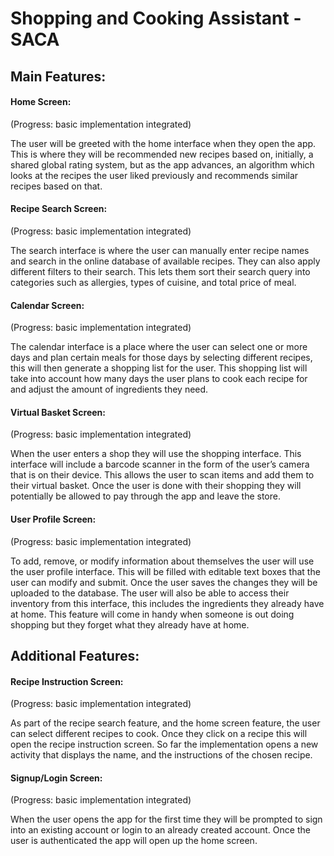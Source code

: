 
# Shopping and Cooking Assistant - SACA  
## Main Features:  
#### Home Screen:  
(Progress: basic implementation integrated)  
  
The user will be greeted with the home interface when they open the app. This is where they will be recommended new recipes based on, initially, a shared global rating system, but as the app advances, an algorithm which looks at the recipes the user liked previously and recommends similar recipes based on that.  
  
#### Recipe Search Screen:  
(Progress: basic implementation integrated)  
  
The search interface is where the user can manually enter recipe names and search in the online database of available recipes. They can also apply different filters to their search. This lets them sort their search query into categories such as allergies, types of cuisine, and total price of meal.  
  
#### Calendar Screen:  
(Progress: basic implementation integrated)  
  
The calendar interface is a place where the user can select one or more days and plan certain meals for those days by selecting different recipes, this will then generate a shopping list for the user. This shopping list will take into account how many days the user plans to cook each recipe for and adjust the amount of ingredients they need.  
  
#### Virtual Basket Screen:  
(Progress: basic implementation integrated)  
  
When the user enters a shop they will use the shopping interface. This interface will include a barcode scanner in the form of the user’s camera that is on their device. This allows the user to scan items and add them to their virtual basket. Once the user is done with their shopping they will potentially be allowed to pay through the app and leave the store.  
  
#### User Profile Screen:  
(Progress: basic implementation integrated)  
  
To add, remove, or modify information about themselves the user will use the user profile interface. This will be filled with editable text boxes that the user can modify and submit. Once the user saves the changes they will be uploaded to the database. The user will also be able to access their inventory from this interface, this includes the ingredients they already have at home. This feature will come in handy when someone is out doing shopping but they forget what they already have at home.  
  
## Additional Features:
#### Recipe Instruction Screen:  
(Progress: basic implementation integrated)  
  
As part of the recipe search feature, and the home screen feature, the user can select different recipes to cook. Once they click on a recipe this will open the recipe instruction screen. So far the implementation opens a new activity that displays the name, and  the instructions of the chosen recipe.

#### Signup/Login Screen:
(Progress: basic implementation integrated)

When the user opens the app for the first time they will be prompted to sign into an existing account or login to an already created account. Once the user is authenticated the app will open up the home screen. 